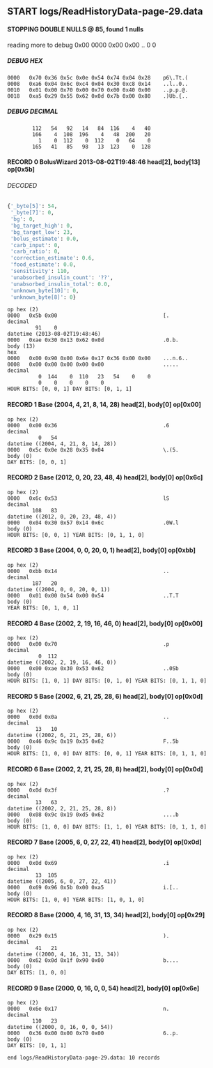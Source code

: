 ## START logs/ReadHistoryData-page-29.data
#### STOPPING DOUBLE NULLS @ 85, found 1 nulls
reading more to debug 0x00
    0000   0x00 0x00                                  ..
              0    0
##### DEBUG HEX
    0000   0x70 0x36 0x5c 0x0e 0x54 0x74 0x04 0x28    p6\.Tt.(
    0008   0xa6 0x04 0x6c 0xc4 0x04 0x30 0xc8 0x14    ..l..0..
    0010   0x01 0x00 0x70 0x00 0x70 0x00 0x40 0x00    ..p.p.@.
    0018   0xa5 0x29 0x55 0x62 0x0d 0x7b 0x00 0x80    .)Ub.{..
##### DEBUG DECIMAL
            112   54   92   14   84  116    4   40
            166    4  108  196    4   48  200   20
              1    0  112    0  112    0   64    0
            165   41   85   98   13  123    0  128
#### RECORD 0 BolusWizard 2013-08-02T19:48:46 head[2], body[13] op[0x5b]
###### DECODED
```python
{'_byte[5]': 54,
 '_byte[7]': 0,
 'bg': 0,
 'bg_target_high': 0,
 'bg_target_low': 23,
 'bolus_estimate': 0.0,
 'carb_input': 0,
 'carb_ratio': 0,
 'correction_estimate': 0.6,
 'food_estimate': 0.0,
 'sensitivity': 110,
 'unabsorbed_insulin_count': '??',
 'unabsorbed_insulin_total': 0.0,
 'unknown_byte[10]': 0,
 'unknown_byte[8]': 0}
```
    op hex (2)
    0000   0x5b 0x00                                  [.
    decimal
             91    0
    datetime (2013-08-02T19:48:46)
    0000   0xae 0x30 0x13 0x62 0x0d                   .0.b.
    body (13)
    hex
    0000   0x00 0x90 0x00 0x6e 0x17 0x36 0x00 0x00    ...n.6..
    0008   0x00 0x00 0x00 0x00 0x00                   .....
    decimal
              0  144    0  110   23   54    0    0
              0    0    0    0    0
    HOUR BITS: [0, 0, 1] DAY BITS: [0, 1, 1]
#### RECORD 1 Base (2004, 4, 21, 8, 14, 28) head[2], body[0] op[0x00]

    op hex (2)
    0000   0x00 0x36                                  .6
    decimal
              0   54
    datetime ((2004, 4, 21, 8, 14, 28))
    0000   0x5c 0x0e 0x28 0x35 0x04                   \.(5.
    body (0)
    DAY BITS: [0, 0, 1]
#### RECORD 2 Base (2012, 0, 20, 23, 48, 4) head[2], body[0] op[0x6c]

    op hex (2)
    0000   0x6c 0x53                                  lS
    decimal
            108   83
    datetime ((2012, 0, 20, 23, 48, 4))
    0000   0x04 0x30 0x57 0x14 0x6c                   .0W.l
    body (0)
    HOUR BITS: [0, 0, 1] YEAR BITS: [0, 1, 1, 0]
#### RECORD 3 Base (2004, 0, 0, 20, 0, 1) head[2], body[0] op[0xbb]

    op hex (2)
    0000   0xbb 0x14                                  ..
    decimal
            187   20
    datetime ((2004, 0, 0, 20, 0, 1))
    0000   0x01 0x00 0x54 0x00 0x54                   ..T.T
    body (0)
    YEAR BITS: [0, 1, 0, 1]
#### RECORD 4 Base (2002, 2, 19, 16, 46, 0) head[2], body[0] op[0x00]

    op hex (2)
    0000   0x00 0x70                                  .p
    decimal
              0  112
    datetime ((2002, 2, 19, 16, 46, 0))
    0000   0x00 0xae 0x30 0x53 0x62                   ..0Sb
    body (0)
    HOUR BITS: [1, 0, 1] DAY BITS: [0, 1, 0] YEAR BITS: [0, 1, 1, 0]
#### RECORD 5 Base (2002, 6, 21, 25, 28, 6) head[2], body[0] op[0x0d]

    op hex (2)
    0000   0x0d 0x0a                                  ..
    decimal
             13   10
    datetime ((2002, 6, 21, 25, 28, 6))
    0000   0x46 0x9c 0x19 0x35 0x62                   F..5b
    body (0)
    HOUR BITS: [1, 0, 0] DAY BITS: [0, 0, 1] YEAR BITS: [0, 1, 1, 0]
#### RECORD 6 Base (2002, 2, 21, 25, 28, 8) head[2], body[0] op[0x0d]

    op hex (2)
    0000   0x0d 0x3f                                  .?
    decimal
             13   63
    datetime ((2002, 2, 21, 25, 28, 8))
    0000   0x08 0x9c 0x19 0xd5 0x62                   ....b
    body (0)
    HOUR BITS: [1, 0, 0] DAY BITS: [1, 1, 0] YEAR BITS: [0, 1, 1, 0]
#### RECORD 7 Base (2005, 6, 0, 27, 22, 41) head[2], body[0] op[0x0d]

    op hex (2)
    0000   0x0d 0x69                                  .i
    decimal
             13  105
    datetime ((2005, 6, 0, 27, 22, 41))
    0000   0x69 0x96 0x5b 0x00 0xa5                   i.[..
    body (0)
    HOUR BITS: [1, 0, 0] YEAR BITS: [1, 0, 1, 0]
#### RECORD 8 Base (2000, 4, 16, 31, 13, 34) head[2], body[0] op[0x29]

    op hex (2)
    0000   0x29 0x15                                  ).
    decimal
             41   21
    datetime ((2000, 4, 16, 31, 13, 34))
    0000   0x62 0x0d 0x1f 0x90 0x00                   b....
    body (0)
    DAY BITS: [1, 0, 0]
#### RECORD 9 Base (2000, 0, 16, 0, 0, 54) head[2], body[0] op[0x6e]

    op hex (2)
    0000   0x6e 0x17                                  n.
    decimal
            110   23
    datetime ((2000, 0, 16, 0, 0, 54))
    0000   0x36 0x00 0x00 0x70 0x00                   6..p.
    body (0)
    DAY BITS: [0, 1, 1]
`end logs/ReadHistoryData-page-29.data: 10 records`
